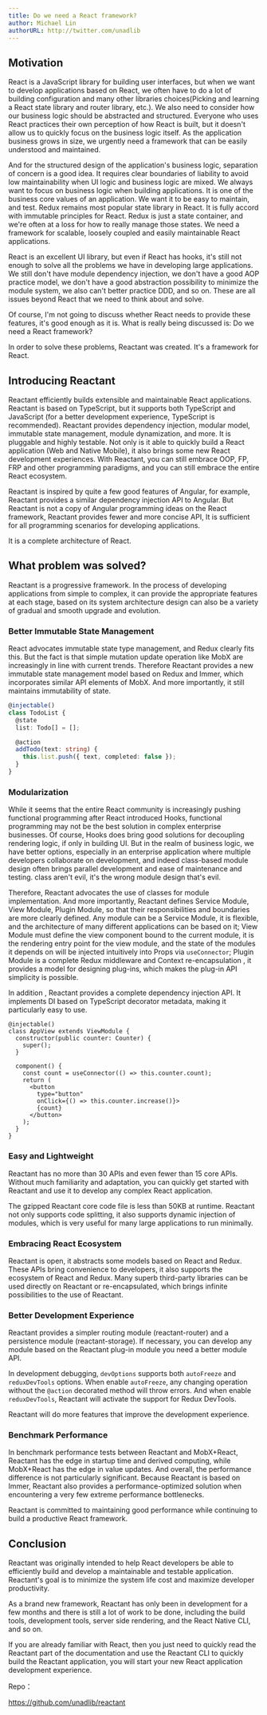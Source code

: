 ```yaml
---
title: Do we need a React framework?
author: Michael Lin
authorURL: http://twitter.com/unadlib
---
```


## Motivation

React is a JavaScript library for building user interfaces, but when we want to develop applications based on React, we often have to do a lot of building configuration and many other libraries choices(Picking and learning a React state library and router library, etc.). We also need to consider how our business logic should be abstracted and structured. Everyone who uses React practices their own perception of how React is built, but it doesn't allow us to quickly focus on the business logic itself. As the application business grows in size, we urgently need a framework that can be easily understood and maintained.

And for the structured design of the application's business logic, separation of concern is a good idea. It requires clear boundaries of liability to avoid low maintainability when UI logic and business logic are mixed. We always want to focus on business logic when building applications. It is one of the business core values of an application. We want it to be easy to maintain, and test. Redux remains most popular state library in React. It is fully accord with immutable principles for React. Redux is just a state container, and we're often at a loss for how to really manage those states. We need a framework for scalable, loosely coupled and easily maintainable React applications.

React is an excellent UI library, but even if React has hooks, it's still not enough to solve all the problems we have in developing large applications. We still don't have module dependency injection, we don't have a good AOP practice model, we don't have a good abstraction possibility to minimize the module system, we also can't better practice DDD, and so on. These are all issues beyond React that we need to think about and solve.

Of course, I'm not going to discuss whether React needs to provide these features, it's good enough as it is. What is really being discussed is: Do we need a React framework?

In order to solve these problems, Reactant was created. It's a framework for React.

## Introducing Reactant

Reactant efficiently builds extensible and maintainable React applications. Reactant is based on TypeScript, but it supports both TypeScript and JavaScript (for a better development experience, TypeScript is recommended). Reactant provides dependency injection, modular model, immutable state management, module dynamization, and more. It is pluggable and highly testable. Not only is it able to quickly build a React application (Web and Native Mobile), it also brings some new React development experiences. With Reactant, you can still embrace OOP, FP, FRP and other programming paradigms, and you can still embrace the entire React ecosystem.

Reactant is inspired by quite a few good features of Angular, for example, Reactant provides a similar dependency injection API to Angular. But Reactant is not a copy of Angular programming ideas on the React framework, Reactant provides fewer and more concise API, It is sufficient for all programming scenarios for developing applications.

It is a complete architecture of React.

## What problem was solved?

Reactant is a progressive framework. In the process of developing applications from simple to complex, it can provide the appropriate features at each stage, based on its system architecture design can also be a variety of gradual and smooth upgrade and evolution.

### Better Immutable State Management

React advocates immutable state type management, and Redux clearly fits this. But the fact is that simple mutation update operation like MobX are increasingly in line with current trends. Therefore Reactant provides a new immutable state management model based on Redux and Immer, which incorporates similar API elements of MobX. And more importantly, it still maintains immutability of state.

```ts
@injectable()
class TodoList {
  @state
  list: Todo[] = [];

  @action
  addTodo(text: string) {
    this.list.push({ text, completed: false });
  }
}
```

### Modularization

While it seems that the entire React community is increasingly pushing functional programming after React introduced Hooks, functional programming may not be the best solution in complex enterprise businesses. Of course, Hooks does bring good solutions for decoupling rendering logic, if only in building UI. But in the realm of business logic, we have better options, especially in an enterprise application where multiple developers collaborate on development, and indeed class-based module design often brings parallel development and ease of maintenance and testing. class aren't evil, it's the wrong module design that's evil.

Therefore, Reactant advocates the use of classes for module implementation. And more importantly, Reactant defines Service Module, View Module, Plugin Module, so that their responsibilities and boundaries are more clearly defined. Any module can be a Service Module, it is flexible, and the architecture of many different applications can be based on it; View Module must define the view component bound to the current module, it is the rendering entry point for the view module, and the state of the modules it depends on will be injected intuitively into Props via `useConnector`; Plugin Module is a complete Redux middleware and Context re-encapsulation , it provides a model for designing plug-ins, which makes the plug-in API simplicity is possible.

In addition , Reactant provides a complete dependency injection API. It implements DI based on TypeScript decorator metadata, making it particularly easy to use.

```tsx
@injectable()
class AppView extends ViewModule {
  constructor(public counter: Counter) {
    super();
  }

  component() {
    const count = useConnector(() => this.counter.count);
    return (
      <button
      	type="button"
      	onClick={() => this.counter.increase()}>
        {count}
      </button>
    );
  }
}
```

### Easy and Lightweight

Reactant has no more than 30 APIs and even fewer than 15 core APIs. Without much familiarity and adaptation, you can quickly get started with Reactant and use it to develop any complex React application.

The gzipped Reactant core code file is less than 50KB at runtime. Reactant not only supports code splitting, it also supports dynamic injection of modules, which is very useful for many large applications to run minimally.

### Embracing React Ecosystem

Reactant is open, it abstracts some models based on React and Redux. These APIs bring convenience to developers, it also supports the ecosystem of React and Redux. Many superb third-party libraries can be used directly on Reactant or re-encapsulated, which brings infinite possibilities to the use of Reactant.

### Better Development Experience

Reactant provides a simpler routing module (reactant-router) and a persistence module (reactant-storage). If necessary, you can develop any module based on the Reactant plug-in module you need a better module API.

In development debugging, `devOptions` supports both `autoFreeze` and `reduxDevTools` options. When enable `autoFreeze`, any changing operation without the `@action` decorated method will throw errors. And when enable `reduxDevTools`, Reactant will activate the support for Redux DevTools.

Reactant will do more features that improve the development experience.

### Benchmark Performance

In benchmark performance tests between Reactant and MobX+React, Reactant has the edge in startup time and derived computing, while MobX+React has the edge in value updates. And overall, the performance difference is not particularly significant. Because Reactant is based on Immer, Reactant also provides a performance-optimized solution when encountering a very few extreme performance bottlenecks. 

Reactant is committed to maintaining good performance while continuing to build a productive React framework.

## Conclusion

Reactant was originally intended to help React developers be able to efficiently build and develop a maintainable and testable application. Reactant's goal is to minimize the system life cost and maximize developer productivity.

As a brand new framework, Reactant has only been in development for a few months and there is still a lot of work to be done, including the build tools, development tools, server side rendering, and the React Native CLI, and so on. 

If you are already familiar with React, then you just need to quickly read the Reactant part of the documentation and use the Reactant CLI to quickly build the Reactant application, you will start your new React application development experience.

Repo：

https://github.com/unadlib/reactant
